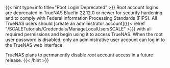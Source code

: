 &NewLine;

{{< hint type=info title="Root Login Deprecated" >}}
Root account logins are deprecated in TrueNAS Bluefin 22.12.0 or newer for security hardening and to comply with Federal Information Processing Standards (FIPS).
All TrueNAS users should [create an administrator account]({{< relref "/SCALETutorials/Credentials/ManageLocalUsersSCALE" >}}) with all required permissions and begin using it to access TrueNAS.
When the root user password is disabled, only an administrative user account can log in to the TrueNAS web interface.

TrueNAS plans to permanently disable *root* account access in a future release.
{{< /hint >}}

